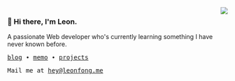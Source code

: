 <img align="right"  src="https://readme-card-beta.vercel.app/api?username=leon-fong&theme=transparent"  />
 

### 👋 Hi there, I'm Leon.
A passionate Web developer who's currently learning something I have never known before.

<p>
  <samp>
    <a href="https://leonfong.me/posts?from_profile">blog</a> ∙
    <a href="https://memo.leonfong.me?from_profile">memo</a> ∙
    <a href="https://leonfong.me/projects?from_profile">projects</a>
  </samp>
</p>

<p>
  <samp>Mail me at <a href="mailto:hi@antfu.me">hey@leonfong.me</a></samp>
</p>


